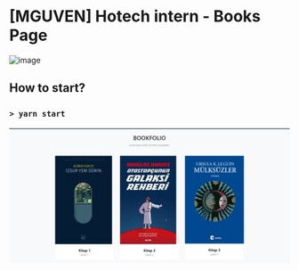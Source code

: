 # [MGUVEN] Hotech intern - Books Page

![image](http://www.hotech.company/files/E2D46D32-3B4E-4DDD-8F4A-E5EA526E6D49/imgs/menu_logo.png)


## How to start?

### `> yarn start`


![image](./arin-hooks-context.png)

